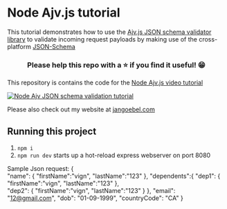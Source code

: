 # Node Ajv.js tutorial

This tutorial demonstrates how to use the [Ajv.js JSON schema validator library](https://ajv.js.org) to validate incoming request payloads by making use of the cross-platform [JSON-Schema](https://json-schema.org/)

<h3 align="center">Please help this repo with a ⭐️ if you find it useful! 😁</h3>

This repository is contains the code for the [Node Ajv.js video tutorial](https://www.youtube.com/watch?v=9Pc8LGN4uug)

[![Node Ajv JSON schema validation tutorial](images/ajv-json-schema-validation.png)](https://www.youtube.com/watch?v=9Pc8LGN4uug)

Please also check out my website at [jangoebel.com](https://jangoebel.com)

## Running this project

1. `npm i`
2. `npm run dev` starts up a hot-reload express webserver on port 8080

Sample Json request:
     {   
        "name": {
        	"firstName":"vign",
        	"lastName":"123"
        },
        "dependents":{
        "dep1": {
        	"firstName":"vign",
        	"lastName":"123"
        },  
        "dep2": {
        	"firstName":"vign",
        	"lastName":"123"
        }
        },
        "email": "12@gmail.com",
        "dob": "01-09-1999",
        "countryCode": "CA"
     }
